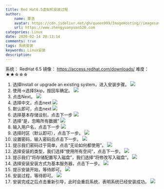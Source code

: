 ```yaml
---
title: Red Hat6.5虚拟机安装过程
author:
	name: 覃浩
	avatar: https://cdn.jsdelivr.net/gh/queen999/ImageHosting//imagesavatar.jpg
	url: https://www.zhengyuanyuan520.com
categories: Linux
date: 2020-02-14 20:13:14
comments: true
tags: 系统安装
keywords: Linux安装
description: 
---
```

系统： RedHat 6.5
镜像： https://access.redhat.com/downloads/
难度： ★★☆☆☆
<!-- more -->
1.	选择Install or upgrade an existing system，进入安装步骤。
![](https://zhengyuanyuan520.cn/images/20200214/photo1.png)
2.	使用→选择Skip，按回车确定。
![](https://zhengyuanyuan520.cn/images/20200214/photo2.png)
3.	点击Next。
![](https://zhengyuanyuan520.cn/images/20200214/photo3.png) 
4.	选择中文，点击next
![](https://zhengyuanyuan520.cn/images/20200214/photo4.png) 
5.	默认即可，点击next
![](https://zhengyuanyuan520.cn/images/20200214/photo5.png) 
6.	选择基本存储设别，点击下一步
![](https://zhengyuanyuan520.cn/images/20200214/photo6.png) 
7.	选择“是，忽略所有数据”
![](https://zhengyuanyuan520.cn/images/20200214/photo7.png) 
8.	输入用户名，点击下一步
![](https://zhengyuanyuan520.cn/images/20200214/photo8.png) 
9.	选择时区（默认即可），点击下一步。
![](https://zhengyuanyuan520.cn/images/20200214/photo9.png) 
10.	 设置密码，输入密码后点击下一步。
![](https://zhengyuanyuan520.cn/images/20200214/photo10.png) 
11.	 提示我们密码过于简单，点击“无论如何都使用”。
![](https://zhengyuanyuan520.cn/images/20200214/photo11.png) 
12.	 选择安装的类型，我们选择“使用所有空间”，点击下一步。
![](https://zhengyuanyuan520.cn/images/20200214/photo12.png) 
13.	 提示我们“将存储配置写入磁盘”，我们选择“将修改写入磁盘”。
![](https://zhengyuanyuan520.cn/images/20200214/photo13.png) 
14.	 选择安装安装方式为基本服务器，点击下一步。
![](https://zhengyuanyuan520.cn/images/20200214/photo14.png) 
15.	 提示安装开始，等待即可。
![](https://zhengyuanyuan520.cn/images/20200214/photo15.png) 
16.	 安装过程，等待即可。
![](https://zhengyuanyuan520.cn/images/20200214/photo16.png) 
17.	 安装完成之后点击重新引导，此时会重启系统，表明系统已经安装成功。
![](https://zhengyuanyuan520.cn/images/20200214/photo17.png) 
